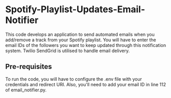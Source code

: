 # Spotify-Playlist-Updates-Email-Notifier

This code develops an application to send automated emails when you add/remove a track from your Spotify playlist. You will have to enter the email IDs of the followers you want to keep updated through this notification system. Twilio SendGrid is utilised to handle email delivery.

## Pre-requisites

To run the code, you will have to configure the .env file with your credentials and redirect URI. Also, you'll need to add your email ID in line 112 of email_notifier.py.


